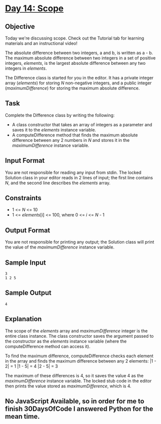 # [Day 14: Scope](https://www.hackerrank.com/challenges/30-scope/problem)

## Objective 
Today we're discussing scope. Check out the Tutorial tab for learning materials and an instructional video!

The absolute difference between two integers, a and b, is written as a - b. The maximum absolute difference between two integers in a set of positive integers, _elements_, is the largest absolute difference between any two integers in _elements_.

The Difference class is started for you in the editor. It has a private integer array (_elements_) for storing _N_ non-negative integers, and a public integer (_maximumDifference_) for storing the maximum absolute difference.

## Task 
Complete the Difference class by writing the following:

* A class constructor that takes an array of integers as a parameter and saves it to the _elements_ instance variable.
* A computeDifference method that finds the maximum absolute difference between any 2 numbers in _N_ and stores it in the _maximumDifference_ instance variable.

## Input Format

You are not responsible for reading any input from stdin. The locked Solution class in your editor reads in 2 lines of input; the first line contains _N_, and the second line describes the _elements_ array.

## Constraints
* 1 <= _N_ <= 10
* 1 <= _elements_[i] <= 100, where 0 <= _i_ <= _N_ - 1

## Output Format

You are not responsible for printing any output; the Solution class will print the value of the _maximumDifference_ instance variable.

## Sample Input

```
3
1 2 5
```

## Sample Output

```
4
```

## Explanation

The scope of the _elements_ array and _maximumDifference_ integer is the entire class instance. The class constructor saves the argument passed to the constructor as the _elements_ instance variable (where the computeDifference method can access it).

To find the maximum difference, computeDifference checks each element in the array and finds the maximum difference between any 2 elements: |1 - 2| = 1
|1 - 5| = 4
|2 - 5| = 3
 
The maximum of these differences is 4, so it saves the value 4 as the _maximumDifference_ instance variable. The locked stub code in the editor then prints the value stored as _maximumDifference_, which is 4.

## No JavaScript Available, so in order for me to finish 30DaysOfCode I answered Python for the mean time.
